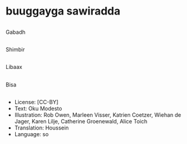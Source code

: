 # buuggayga sawiradda

##
Gabadh

##
Shimbir

##
Libaax

##
Bisa

##
* License: [CC-BY]
* Text: Oku Modesto
* Illustration: Rob Owen, Marleen Visser, Katrien Coetzer, Wiehan de Jager, Karen Lilje, Catherine Groenewald, Alice Toich
* Translation: Houssein
* Language: so
